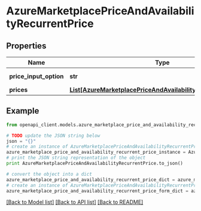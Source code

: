 # AzureMarketplacePriceAndAvailabilityRecurrentPrice


## Properties
Name | Type | Description | Notes
------------ | ------------- | ------------- | -------------
**price_input_option** | **str** | default \&quot;usd\&quot; | [optional] 
**prices** | [**List[AzureMarketplacePriceAndAvailabilityRecurrentPriceItem]**](AzureMarketplacePriceAndAvailabilityRecurrentPriceItem.md) |  | [optional] 

## Example

```python
from openapi_client.models.azure_marketplace_price_and_availability_recurrent_price import AzureMarketplacePriceAndAvailabilityRecurrentPrice

# TODO update the JSON string below
json = "{}"
# create an instance of AzureMarketplacePriceAndAvailabilityRecurrentPrice from a JSON string
azure_marketplace_price_and_availability_recurrent_price_instance = AzureMarketplacePriceAndAvailabilityRecurrentPrice.from_json(json)
# print the JSON string representation of the object
print AzureMarketplacePriceAndAvailabilityRecurrentPrice.to_json()

# convert the object into a dict
azure_marketplace_price_and_availability_recurrent_price_dict = azure_marketplace_price_and_availability_recurrent_price_instance.to_dict()
# create an instance of AzureMarketplacePriceAndAvailabilityRecurrentPrice from a dict
azure_marketplace_price_and_availability_recurrent_price_form_dict = azure_marketplace_price_and_availability_recurrent_price.from_dict(azure_marketplace_price_and_availability_recurrent_price_dict)
```
[[Back to Model list]](../README.md#documentation-for-models) [[Back to API list]](../README.md#documentation-for-api-endpoints) [[Back to README]](../README.md)



